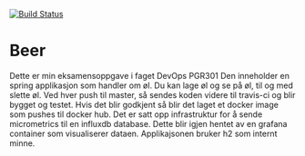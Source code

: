 [![Build Status](https://travis-ci.org/exam-beer/beer.svg?branch=master)](https://travis-ci.org/exam-beer/beer)
# Beer
Dette er min eksamensoppgave i faget DevOps PGR301
Den inneholder en spring applikasjon som handler om øl.
Du kan lage øl og se på øl, til og med slette øl. 
Ved hver push til master, så sendes koden videre til travis-ci og blir bygget og testet. Hvis det blir godkjent så blir det laget et docker image som pushes til docker hub. 
Det er satt opp infrastruktur for å sende micrometrics til en influxdb database. Dette blir igjen hentet av en grafana container som visualiserer dataen.
Applikajsonen bruker h2 som internt minne. 
